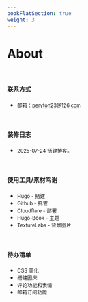 ```yaml
---
bookFlatSection: true
weight: 3
---
```


# About

<br/>

#### 联系方式

+ <small>邮箱：peryton23@126.com</small>

<br/>

#### 装修日志

+ <small>2025-07-24 搭建博客。</small>

<br/>

#### 使用工具/素材鸣谢

+ <small>Hugo - 搭建</small>
+ <small>Github - 托管</small>
+ <small>Cloudflare - 部署</small>
+ <small>Hugo-Book - 主题</small>
+ <small>TextureLabs - 背景图片</small>

<br/>

#### 待办清单

+ <small>CSS 美化</small>
+ <small>搭建图床</small>
+ <small>评论功能和表情</small>
+ <small>邮箱订阅功能</small>
